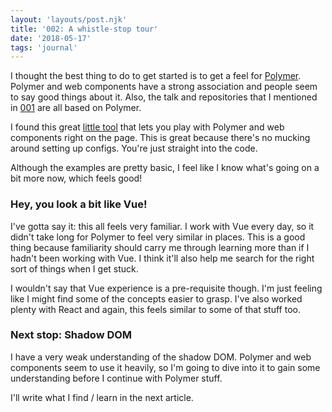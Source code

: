 ```yaml
---
layout: 'layouts/post.njk'
title: '002: A whistle-stop tour'
date: '2018-05-17'
tags: 'journal'
---
```

I thought the best thing to do to get started is to get a feel for [Polymer](https://www.polymer-project.org/). Polymer and web components have a strong association and people seem to say good things about it. Also, the talk and repositories that I mentioned in [001](/journal/001-the-start/) are all based on Polymer.

I found this great [little tool](https://www.polymer-project.org/3.0/start/quick-tour) that lets you play with Polymer and web components right on the page. This is great because there's no mucking around setting up configs. You're just straight into the code.

Although the examples are pretty basic, I feel like I know what's going on a bit more now, which feels good!

### Hey, you look a bit like Vue!

I've gotta say it: this all feels very familiar. I work with Vue every day, so it didn't take long for Polymer to feel very similar in places. This is a good thing because familiarity should carry me through learning more than if I hadn't been working with Vue. I think it'll also help me search for the right sort of things when I get stuck.

I wouldn't say that Vue experience is a pre-requisite though. I'm just feeling like I might find some of the concepts easier to grasp. I've also worked plenty with React and again, this feels similar to some of that stuff too.

### Next stop: Shadow DOM

I have a very weak understanding of the shadow DOM. Polymer and web components seem to use it heavily, so I'm going to dive into it to gain some understanding before I continue with Polymer stuff.

I'll write what I find / learn in the next article.
